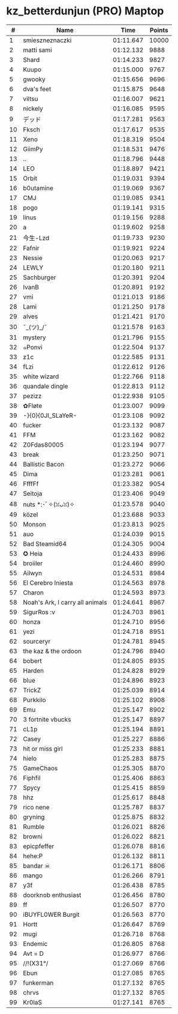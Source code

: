 # kz_betterdunjun (PRO) Maptop

|  # | Name | Time | Points |
|-------------- | -------------- | -------------- | -------------- | 
| 1 | smieszneznaczki | 01:11.647 | 10000 | 
| 2 | matti sami | 01:12.132 | 9888 | 
| 3 | Shard | 01:14.233 | 9827 | 
| 4 | Kuupo | 01:15.000 | 9767 | 
| 5 | gwooky | 01:15.656 | 9696 | 
| 6 | dva's feet | 01:15.875 | 9648 | 
| 7 | viltsu | 01:16.007 | 9621 | 
| 8 | nickely | 01:16.085 | 9595 | 
| 9 | デッド | 01:17.281 | 9563 | 
| 10 | Fksch | 01:17.617 | 9535 | 
| 11 | Xeno | 01:18.319 | 9504 | 
| 12 | GiimPy | 01:18.531 | 9476 | 
| 13 | .. | 01:18.796 | 9448 | 
| 14 | LEO | 01:18.897 | 9421 | 
| 15 | Orbit | 01:19.031 | 9394 | 
| 16 | b0utamine | 01:19.069 | 9367 | 
| 17 | CMJ | 01:19.085 | 9341 | 
| 18 | pogo | 01:19.141 | 9315 | 
| 19 | linus | 01:19.156 | 9288 | 
| 20 | a | 01:19.602 | 9258 | 
| 21 | 今生-Lzd | 01:19.733 | 9230 | 
| 22 | Fafnir | 01:19.921 | 9224 | 
| 23 | Nessie | 01:20.063 | 9217 | 
| 24 | LEWLY | 01:20.180 | 9211 | 
| 25 | Sachburger | 01:20.391 | 9204 | 
| 26 | IvanB | 01:20.891 | 9192 | 
| 27 | vmi | 01:21.013 | 9186 | 
| 28 | Lami | 01:21.250 | 9178 | 
| 29 | alves | 01:21.421 | 9170 | 
| 30 | ¯\_(ツ)_/¯ | 01:21.578 | 9163 | 
| 31 | mystery | 01:21.796 | 9155 | 
| 32 | ๑Ponvi | 01:22.504 | 9137 | 
| 33 | z1c | 01:22.585 | 9131 | 
| 34 | fLzi | 01:22.612 | 9126 | 
| 35 | white wizard | 01:22.766 | 9118 | 
| 36 | quandale dingle | 01:22.813 | 9112 | 
| 37 | pezizz | 01:22.938 | 9105 | 
| 38 | ✿Fløte | 01:23.007 | 9099 | 
| 39 | -}{0}{0JI_SLaYeR- | 01:23.108 | 9092 | 
| 40 | fucker | 01:23.132 | 9087 | 
| 41 | FFM | 01:23.162 | 9082 | 
| 42 | Z0Fdas80005 | 01:23.194 | 9077 | 
| 43 | break | 01:23.250 | 9071 | 
| 44 | Ballistic Bacon | 01:23.272 | 9066 | 
| 45 | Dima | 01:23.281 | 9061 | 
| 46 | FfffFf | 01:23.382 | 9054 | 
| 47 | Seitoja | 01:23.406 | 9049 | 
| 48 | nuts *:･ﾟ✧(ꈍᴗꈍ)✧ | 01:23.578 | 9040 | 
| 49 | közel | 01:23.688 | 9033 | 
| 50 | Monson | 01:23.813 | 9025 | 
| 51 | auo | 01:24.039 | 9015 | 
| 52 | Bad Steamid64 | 01:24.305 | 9004 | 
| 53 | ✪ Heia | 01:24.433 | 8996 | 
| 54 | broiiler | 01:24.460 | 8990 | 
| 55 | Ailwyn | 01:24.531 | 8984 | 
| 56 | El Cerebro Iniesta | 01:24.563 | 8978 | 
| 57 | Charon | 01:24.593 | 8973 | 
| 58 | Noah's Ark, I carry all animals | 01:24.641 | 8967 | 
| 59 | SigurRos :v | 01:24.703 | 8961 | 
| 60 | honza | 01:24.710 | 8956 | 
| 61 | yezi | 01:24.718 | 8951 | 
| 62 | sourceryr | 01:24.781 | 8945 | 
| 63 | the kaz & the ordoon | 01:24.796 | 8940 | 
| 64 | bobert | 01:24.805 | 8935 | 
| 65 | Harden | 01:24.828 | 8929 | 
| 66 | blue | 01:24.896 | 8923 | 
| 67 | TrickZ | 01:25.039 | 8914 | 
| 68 | Purkkilo | 01:25.102 | 8908 | 
| 69 | Emu | 01:25.147 | 8902 | 
| 70 | 3 fortnite vbucks | 01:25.147 | 8897 | 
| 71 | cL1p | 01:25.194 | 8891 | 
| 72 | Casey | 01:25.227 | 8886 | 
| 73 | hit or miss girl | 01:25.233 | 8881 | 
| 74 | hielo | 01:25.283 | 8875 | 
| 75 | GameChaos | 01:25.305 | 8870 | 
| 76 | Fiphfil | 01:25.406 | 8863 | 
| 77 | Spycy | 01:25.415 | 8859 | 
| 78 | hhz | 01:25.617 | 8848 | 
| 79 | rico nene | 01:25.787 | 8837 | 
| 80 | gryning | 01:25.875 | 8832 | 
| 81 | Rumble | 01:26.021 | 8826 | 
| 82 | browni | 01:26.022 | 8821 | 
| 83 | epicpfeffer | 01:26.078 | 8816 | 
| 84 | hehe:P | 01:26.132 | 8811 | 
| 85 | bandar ☠ | 01:26.171 | 8806 | 
| 86 | mango | 01:26.266 | 8791 | 
| 87 | y3f | 01:26.438 | 8785 | 
| 88 | doorknob enthusiast | 01:26.456 | 8780 | 
| 89 | ff | 01:26.507 | 8770 | 
| 90 | iBUYFL0WER Burgit | 01:26.563 | 8770 | 
| 91 | Hortt | 01:26.647 | 8769 | 
| 92 | mugi | 01:26.718 | 8768 | 
| 93 | Endemic | 01:26.805 | 8768 | 
| 94 | Avt = D | 01:26.977 | 8766 | 
| 95 | /\/!(X31°/ | 01:27.069 | 8766 | 
| 96 | Ebun | 01:27.085 | 8765 | 
| 97 | funkerman | 01:27.132 | 8765 | 
| 98 | chrvs | 01:27.132 | 8765 | 
| 99 | Kr0laS | 01:27.141 | 8765 | 

